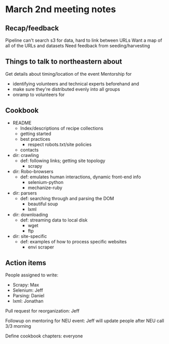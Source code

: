 # March 2nd meeting notes

## Recap/feedback
Pipeline can't search s3 for data, hard to link between URLs
Want a map of all of the URLs and datasets
Need feedback from seeding/harvesting

## Things to talk to northeastern about
Get details about timing/location of the event
Mentorship for 
- identifying volunteers and technical experts beforehand and 
- make sure they're distributed evenly into all groups 
- onramp to volunteers for 

## Cookbook
- README
    - Index/descriptions of recipe collections
    - getting started
    - best practices
        - respect robots.txt/site policies
    - contacts
- dir: crawling
    - def: following links; getting site topology
        - scrapy
- dir: Robo-browsers
    - def: emulates human interactions, dynamic front-end info
        - selenium-python
        - mechanize-ruby
- dir: parsers
    - def: searching through and parsing the DOM
        - beautiful soup
        - lxml
- dir: downloading
    - def: streaming data to local disk
        - wget
        - ftp
- dir: site-specific
    - def: examples of how to process specific websites
        - envi scraper

## Action items
People assigned to write:
- Scrapy: Max
- Selenium: Jeff
- Parsing: Daniel
- lxml: Jonathan

Pull request for reorganization: Jeff

Followup on mentoring for NEU event: Jeff will update people after NEU call 3/3 morning

Define cookbook chapters: everyone
